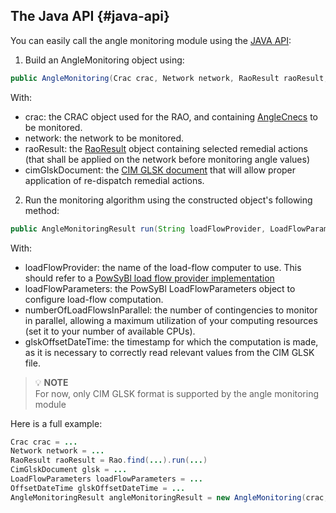 ## The Java API {#java-api}
You can easily call the angle monitoring module using the [JAVA API](https://github.com/farao-community/farao-core/blob/master/monitoring/angle-monitoring/src/main/java/com/farao_community/farao/monitoring/angle_monitoring/AngleMonitoring.java):
1. Build an AngleMonitoring object using:
~~~java
public AngleMonitoring(Crac crac, Network network, RaoResult raoResult, CimGlskDocument cimGlskDocument)
~~~
With:
- crac: the CRAC object used for the RAO, and containing [AngleCnecs](/docs/input-data/crac/json#angle-cnecs) to be monitored.
- network: the network to be monitored.
- raoResult: the [RaoResult](/docs/output-data/rao-result-json) object containing selected remedial actions (that shall
  be applied on the network before monitoring angle values)
- cimGlskDocument: the [CIM GLSK document](/docs/input-data/glsk/cim) that will allow proper application of re-dispatch
  remedial actions.
2. Run the monitoring algorithm using the constructed object's following method:
~~~java
public AngleMonitoringResult run(String loadFlowProvider, LoadFlowParameters loadFlowParameters, int numberOfLoadFlowsInParallel, OffsetDateTime glskOffsetDateTime)
~~~
With:
- loadFlowProvider: the name of the load-flow computer to use. This should refer to a [PowSyBl load flow provider implementation](https://www.powsybl.org/pages/documentation/simulation/powerflow/)
- loadFlowParameters: the PowSyBl LoadFlowParameters object to configure load-flow computation.
- numberOfLoadFlowsInParallel: the number of contingencies to monitor in parallel, allowing a maximum utilization of
  your computing resources (set it to your number of available CPUs).
- glskOffsetDateTime: the timestamp for which the computation is made, as it is necessary to correctly read relevant
  values from the CIM GLSK file.

> 💡  **NOTE**  
> For now, only CIM GLSK format is supported by the angle monitoring module

Here is a full example:
~~~java
Crac crac = ...
Network network = ...
RaoResult raoResult = Rao.find(...).run(...)
CimGlskDocument glsk = ...
LoadFlowParameters loadFlowParameters = ...
OffsetDateTime glskOffsetDateTime = ...
AngleMonitoringResult angleMonitoringResult = new AngleMonitoring(crac, network, raoResult, glsk).run("OpenLoadFlow", loadFlowParameters, 2, glskOffsetDateTime);
~~~
